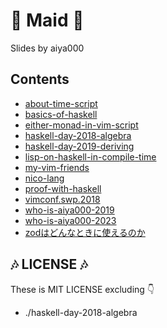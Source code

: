 # 💠 Maid 💠

Slides by aiya000

## Contents

- [about-time-script](https://aiya000.github.io/Maid/about-time-script)
- [basics-of-haskell](https://aiya000.github.io/Maid/basics-of-haskell)
- [either-monad-in-vim-script](https://aiya000.github.io/Maid/either-monad-in-vim-script)
- [haskell-day-2018-algebra](https://aiya000.github.io/Maid/haskell-day-2018-algebra)
- [haskell-day-2019-deriving](https://aiya000.github.io/Maid/haskell-day-2019-deriving)
- [lisp-on-haskell-in-compile-time](https://aiya000.github.io/Maid/lisp-on-haskell-in-compile-time)
- [my-vim-friends](https://aiya000.github.io/Maid/my-vim-friends)
- [nico-lang](https://aiya000.github.io/Maid/nico-lang)
- [proof-with-haskell](https://aiya000.github.io/Maid/proof-with-haskell)
- [vimconf.swp.2018](https://aiya000.github.io/Maid/vimconf.swp.2018)
- [who-is-aiya000-2019](https://aiya000.github.io/Maid/who-is-aiya000-2019)
- [who-is-aiya000-2023](https://aiya000.github.io/Maid/who-is-aiya000-2023)
- [zodはどんなときに使えるのか](https://aiya000.github.io/Maid/zodはどんなときに使えるのか)

## 🎶 LICENSE 🎶

These is MIT LICENSE excluding :point_down:

- ./haskell-day-2018-algebra
